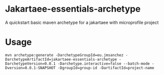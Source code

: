 # Jakartaee-essentials-archetype
A quickstart basic maven archetype for a jakartaee with microprofile project

# Usage

```
mvn archetype:generate -DarchetypeGroupId=eu.jmsanchez -DarchetypeArtifactId=jakartaee-essentials-archetype -DarchetypeVersion=0.0.1 -Darchetype.interactive=false --batch-mode -Dversion=0.0.1-SNAPSHOT -DgroupId=group-id -DartifactId=project-name
```



